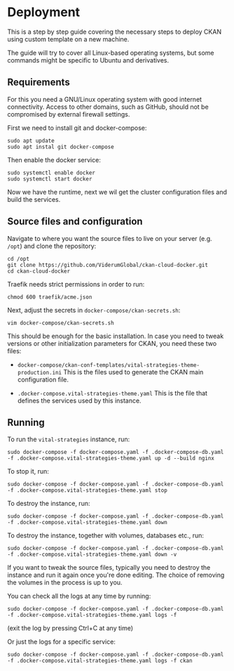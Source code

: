 # Deployment

This is a step by step guide covering the necessary steps to deploy CKAN using custom template on a new machine.

The guide will try to cover all Linux-based operating systems, but some commands might be specific to Ubuntu and derivatives.


## Requirements

For this you need a GNU/Linux operating system with good internet connectivity. Access to other domains, such as GitHub, should not be compromised by external firewall settings.

First we need to install git and docker-compose:

```
sudo apt update
sudo apt instal git docker-compose
```

Then enable the docker service:

```
sudo systemctl enable docker
sudo systemctl start docker
```

Now we have the runtime, next we wil get the cluster configuration files and build the services.

## Source files and configuration

Navigate to where you want the source files to live on your server (e.g. `/opt`) and clone the repository:

```
cd /opt
git clone https://github.com/ViderumGlobal/ckan-cloud-docker.git
cd ckan-cloud-docker
```

Traefik needs strict permissions in order to run:

```
chmod 600 traefik/acme.json
```

Next, adjust the secrets in `docker-compose/ckan-secrets.sh`:

```
vim docker-compose/ckan-secrets.sh
```

This should be enough for the basic installation. In case you need to tweak versions or other initialization parameters for CKAN, you need these two files:

* `docker-compose/ckan-conf-templates/vital-strategies-theme-production.ini`
  This is the files used to generate the CKAN main configuration file.
  
* `.docker-compose.vital-strategies-theme.yaml`
  This is the file that defines the services used by this instance.
  

## Running

To run the `vital-strategies` instance, run:

```
sudo docker-compose -f docker-compose.yaml -f .docker-compose-db.yaml -f .docker-compose.vital-strategies-theme.yaml up -d --build nginx
```

To stop it, run:
```
sudo docker-compose -f docker-compose.yaml -f .docker-compose-db.yaml -f .docker-compose.vital-strategies-theme.yaml stop
```

To destroy the instance, run:
```
sudo docker-compose -f docker-compose.yaml -f .docker-compose-db.yaml -f .docker-compose.vital-strategies-theme.yaml down
```

To destroy the instance, together with volumes, databases etc., run:
```
sudo docker-compose -f docker-compose.yaml -f .docker-compose-db.yaml -f .docker-compose.vital-strategies-theme.yaml down -v
```


If you want to tweak the source files, typically you need to destroy the instance and run it again once you're done editing. The choice of removing the volumes in the process is up to you.

You can check all the logs at any time by running:

```
sudo docker-compose -f docker-compose.yaml -f .docker-compose-db.yaml -f .docker-compose.vital-strategies-theme.yaml logs -f
```
(exit the log by pressing Ctrl+C at any time)

Or just the logs for a specific service:

```
sudo docker-compose -f docker-compose.yaml -f .docker-compose-db.yaml -f .docker-compose.vital-strategies-theme.yaml logs -f ckan
```
